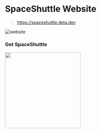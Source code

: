 # SpaceShuttle Website

> https://spaceshuttle.deta.dev

![website](https://sleep.deta.dev/cdn/space_shuttle_site.png)

### Get SpaceShuttle

<a href="https://alpha.deta.space/discovery/@sofa/spaceshuttle-sbm"><img src="https://deta.space/buttons/dark.svg" width=250></a>
